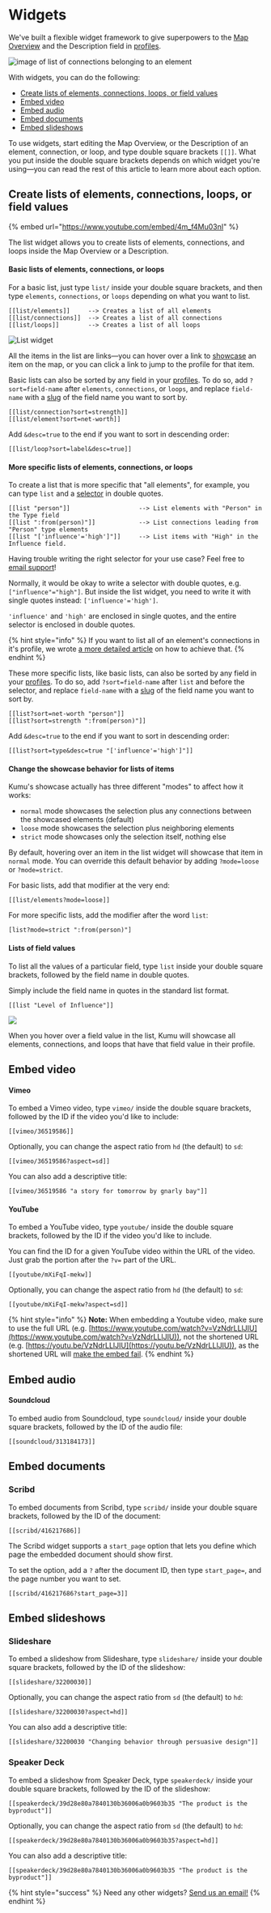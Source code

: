 # Widgets

We've built a flexible widget framework to give superpowers to the [Map Overview](../overview/map-editor.md#side-panel) and the Description field in [profiles](profiles.md).

![image of list of connections belonging to an element](../images/list-widget-element-connections.png)

With widgets, you can do the following:

* [Create lists of elements, connections, loops, or field values](widgets.md#create-lists-of-elements-connections-loops-or-field-values)
* [Embed video](widgets.md#embed-video)
* [Embed audio](widgets.md#embed-audio)
* [Embed documents](widgets.md#embed-documents)
* [Embed slideshows](widgets.md#embed-slideshows)

To use widgets, start editing the Map Overview, or the Description of an element, connection, or loop, and type double square brackets `[[]]`. What you put inside the double square brackets depends on which widget you're using—you can read the rest of this article to learn more about each option.

## Create lists of elements, connections, loops, or field values

{% embed url="https://www.youtube.com/embed/4m_f4Mu03nI" %}

The list widget allows you to create lists of elements, connections, and loops inside the Map Overview or a Description.

#### Basic lists of elements, connections, or loops

For a basic list, just type `list/` inside your double square brackets, and then type `elements`, `connections`, or `loops` depending on what you want to list.

```
[[list/elements]]     --> Creates a list of all elements
[[list/connections]]  --> Creates a list of all connections
[[list/loops]]        --> Creates a list of all loops
```

![List widget](../images/list-loops.png)

All the items in the list are links—you can hover over a link to [showcase](showcase.md) an item on the map, or you can click a link to jump to the profile for that item.

Basic lists can also be sorted by any field in your [profiles](profiles.md). To do so, add `?sort=field-name` after `elements`, `connections`, or `loops`, and replace `field-name` with a [slug](slugs.md) of the field name you want to sort by.

```
[[list/connection?sort=strength]]
[[list/element?sort=net-worth]]
```

Add `&desc=true` to the end if you want to sort in descending order:

```
[[list/loop?sort=label&desc=true]]
```

#### More specific lists of elements, connections, or loops

To create a list that is more specific that "all elements", for example, you can type `list` and a [selector](selectors.md) in double quotes.

```
[[list "person"]]                   --> List elements with "Person" in the Type field
[[list ":from(person)"]]            --> List connections leading from "Person" type elements
[[list "['influence'='high']"]]     --> List items with "High" in the Influence field.
```

Having trouble writing the right selector for your use case? Feel free to [email support](mailto:support@kumu.io)!

Normally, it would be okay to write a selector with double quotes, e.g. `["influence"="high"]`. But inside the list widget, you need to write it with single quotes instead: `['influence'='high']`.

`'influence'` and `'high'` are enclosed in single quotes, and the entire selector is enclosed in double quotes.

{% hint style="info" %}
If you want to list all of an element's connections in it's profile, we wrote [a more detailed article](../faq/how-do-i-list-an-elements-connections-in-its-profile.md) on how to achieve that.
{% endhint %}

These more specific lists, like basic lists, can also be sorted by any field in your [profiles](profiles.md). To do so, add `?sort=field-name` after `list` and before the selector, and replace `field-name` with a [slug](slugs.md) of the field name you want to sort by.

```
[[list?sort=net-worth "person"]]
[[list?sort=strength ":from(person)"]]
```

Add `&desc=true` to the end if you want to sort in descending order:

```
[[list?sort=type&desc=true "['influence'='high']"]]
```

#### Change the showcase behavior for lists of items

Kumu's showcase actually has three different "modes" to affect how it works:

* `normal` mode showcases the selection plus any connections between the showcased elements (default)
* `loose` mode showcases the selection plus neighboring elements
* `strict` mode showcases only the selection itself, nothing else

By default, hovering over an item in the list widget will showcase that item in `normal` mode. You can override this default behavior by adding `?mode=loose` or `?mode=strict`.

For basic lists, add that modifier at the very end:

```
[[list/elements?mode=loose]]
```

For more specific lists, add the modifier after the word `list`:

```
[list?mode=strict ":from(person)"]
```

#### Lists of field values

To list all the values of a particular field, type `list` inside your double square brackets, followed by the field name in double quotes.

Simply include the field name in quotes in the standard list format.

```
[[list "Level of Influence"]]
```

![](../images/list-widget-field.jpg)

When you hover over a field value in the list, Kumu will showcase all elements, connections, and loops that have that field value in their profile.

## Embed video

#### Vimeo

To embed a Vimeo video, type `vimeo/` inside the double square brackets, followed by the ID if the video you'd like to include:

```
[[vimeo/36519586]]
```

Optionally, you can change the aspect ratio from `hd` (the default) to `sd`:

```
[[vimeo/36519586?aspect=sd]]
```

You can also add a descriptive title:

```
[[vimeo/36519586 "a story for tomorrow by gnarly bay"]]
```

#### YouTube

To embed a YouTube video, type `youtube/` inside the double square brackets, followed by the ID if the video you'd like to include.

You can find the ID for a given YouTube video within the URL of the video. Just grab the portion after the `?v=` part of the URL.

```
[[youtube/mXiFqI-mekw]]
```

Optionally, you can change the aspect ratio from `hd` (the default) to `sd`:

```
[[youtube/mXiFqI-mekw?aspect=sd]]
```

{% hint style="info" %}
**Note:** When embedding a Youtube video, make sure to use the full URL (e.g. [https://www.youtube.com/watch?v=VzNdrLLlJIU](https://www.youtube.com/watch?v=VzNdrLLlJIU)), not the shortened URL (e.g. [https://youtu.be/VzNdrLLlJIU](https://youtu.be/VzNdrLLlJIU)), as the shortened URL will [make the embed fail](https://stackoverflow.com/questions/29304336/why-doesnt-my-youtu-be-url-work-for-video-embedding). &#x20;
{% endhint %}

## Embed audio

#### Soundcloud

To embed audio from Soundcloud, type `soundcloud/` inside your double square brackets, followed by the ID of the audio file:

```
[[soundcloud/313184173]]
```

## Embed documents

### Scribd

To embed documents from Scribd, type `scribd/` inside your double square brackets, followed by the ID of the document:

```
[[scribd/416217686]]
```

The Scribd widget supports a `start_page` option that lets you define which page the embedded document should show first.

To set the option, add a `?` after the document ID, then type `start_page=`, and the page number you want to set.

```
[[scribd/416217686?start_page=3]]
```

## Embed slideshows

### Slideshare

To embed a slideshow from Slideshare, type `slideshare/` inside your double square brackets, followed by the ID of the slideshow:

```
[[slideshare/32200030]]
```

Optionally, you can change the aspect ratio from `sd` (the default) to `hd`:

```
[[slideshare/32200030?aspect=hd]]
```

You can also add a descriptive title:

```
[[slideshare/32200030 "Changing behavior through persuasive design"]]
```

### Speaker Deck

To embed a slideshow from Speaker Deck, type `speakerdeck/` inside your double square brackets, followed by the ID of the slideshow:

```
[[speakerdeck/39d28e80a7840130b36006a0b9603b35 "The product is the byproduct"]]
```

Optionally, you can change the aspect ratio from `sd` (the default) to `hd`:

```
[[speakerdeck/39d28e80a7840130b36006a0b9603b35?aspect=hd]]
```

You can also add a descriptive title:

```
[[speakerdeck/39d28e80a7840130b36006a0b9603b35 "The product is the byproduct"]]
```

{% hint style="success" %}
Need any other widgets? [Send us an email!](mailto:support@kumu.io)
{% endhint %}

